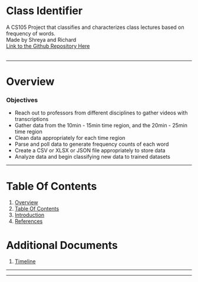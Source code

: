 # Class Identifier
A CS105 Project that classifies and characterizes class lectures based on frequency of words.<br>
Made by Shreya and Richard<br>
[Link to the Github Repository Here](https://github.com/richard-duong/ClassIdentifier)<br><br>

----------------------
<a name="overview"/>

Overview
========

<h3>Objectives</h3>

* Reach out to professors from different disciplines to gather videos with transcriptions
* Gather data from the 10min - 15min time region, and the 20min - 25min time region
* Clean data appropriately for each time region
* Parse and poll data to generate frequency counts of each word
* Create a CSV or XLSX or JSON file appropriately to store data
* Analyze data and begin classifying new data to trained datasets

------------------------------
<a name="table-of-contents"/>



Table Of Contents
=================
1. [Overview](#overview)<br>
2. [Table Of Contents](#table-of-contents)<br>
3. [Introduction](#introduction)<br>
4. [References](#references)<br>

Additional Documents
====================
1. [Timeline](docs/timeline.md)

-------------------
<a name="preface"/>

-----------------------
<a name="references"/>

